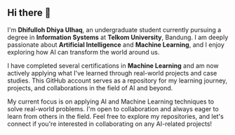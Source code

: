 ## Hi there 👋

I'm **Dhifulloh Dhiya Ulhaq**, an undergraduate student currently pursuing a degree in **Information Systems** at **Telkom University**, Bandung. I am deeply passionate about **Artificial Intelligence** and **Machine Learning**, and I enjoy exploring how AI can transform the world around us.

I have completed several certifications in **Machine Learning** and am now actively applying what I've learned through real-world projects and case studies. This GitHub account serves as a repository for my learning journey, projects, and collaborations in the field of AI and beyond.

My current focus is on applying AI and Machine Learning techniques to solve real-world problems. I'm open to collaboration and always eager to learn from others in the field. Feel free to explore my repositories, and let's connect if you're interested in collaborating on any AI-related projects!
